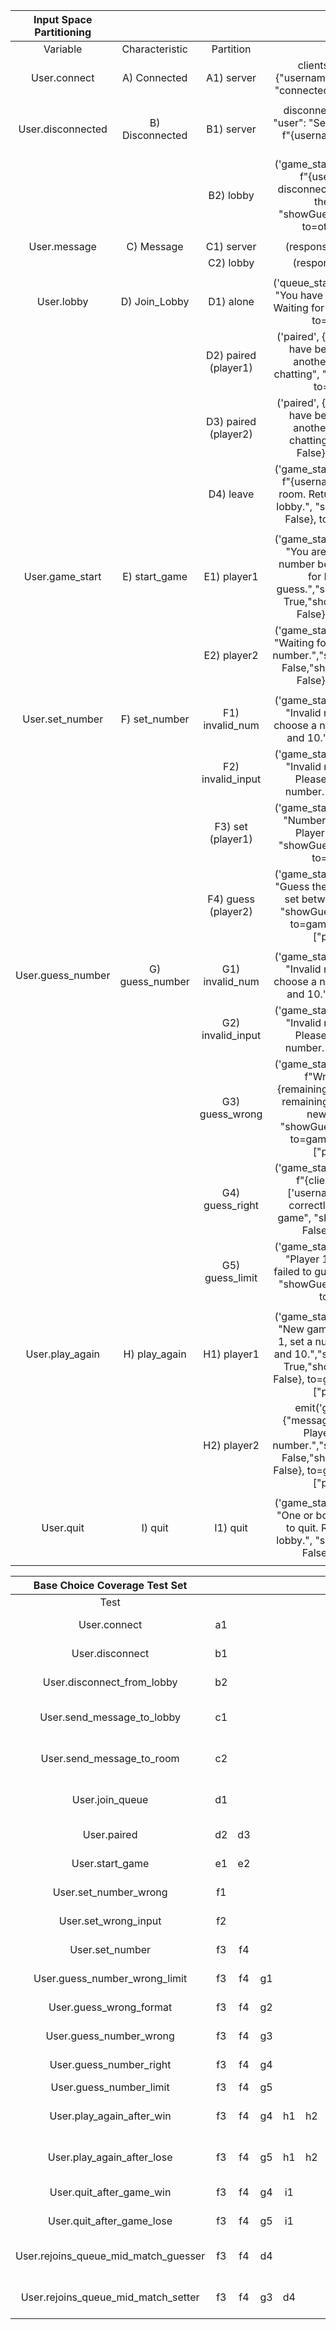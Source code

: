 | Input Space Partitioning                  |                                       |                     |                                                           |
| :---------------------------------------: | :-----------------------------------: | :-----------------: | :------------------------------------------------------:  |
| Variable                                  | Characteristic                        | Partition           | Value                                                     |
| User.connect                              | A) Connected                          | A1) server          | clients[client_id] = {"username": None, "state": "connected", "room": None} |
|                                           |                                       |                     |                                                           |
| User.disconnected                         | B) Disconnected                       | B1) server          | disconnect_message = { "user": "Server", "message": f"{username} has left the chat."} |
|                                           |                                       | B2) lobby           | ('game_status', {"message": f"{username} has disconnected. Returning to the lobby.", "showGuessInput": False}, to=other_player) |
|                                           |                                       |                     |                                                           |
| User.message                              | C) Message                            | C1) server          | (response, to=client_id)                                  |
|                                           |                                       | C2) lobby           | (response, to=room)                                       |
|                                           |                                       |                     |                                                           |
| User.lobby                                | D) Join_Lobby                         | D1) alone           | ('queue_status', {"message": "You have joined the queue. Waiting for another player."}, to=client_id) |
|                                           |                                       | D2) paired (player1)| ('paired', {"message": "You have been paired with another player. Start chatting", "isPlayer1": True}, to=player1) |
|                                           |                                       | D3) paired (player2)| ('paired', {"message": "You have been paired with another player. Start chatting", "isPlayer1": False}, to=player2) |
|                                           |                                       | D4) leave           | ('game_status', {"message": f"{username} has left the room. Returning you to the lobby.", "showGuessInput": False}, to=other_player) |
|                                           |                                       |                     |                                                           |
| User.game_start                           | E) start_game                         | E1) player1         | ('game_status', {"message": "You are Player 1. Set a number between 1 and 10 for Player 2 to guess.","showGuessInput": True,"showEndButtons": False}, to=player1) |
|                                           |                                       | E2) player2         | ('game_status', {"message": "Waiting for Player 1 to set a number.","showGuessInput": False,"showEndButtons": False}, to=player2) |
|                                           |                                       |                     |                                                           |
| User.set_number                           | F) set_number                         | F1) invalid_num     | ('game_status', {"message": "Invalid number. Please choose a number between 1 and 10."}, to=client_id) |
|                                           |                                       | F2) invalid_input   | ('game_status', {"message": "Invalid number format. Please enter a valid number."}, to=client_id) |
|                                           |                                       | F3) set (player1)   | ('game_status', {"message": "Number set, Waiting for Player 2 to guess.", "showGuessInput": False}, to=client_id) |
|                                           |                                       | F4) guess (player2) | ('game_status', {"message": "Guess the number Player 1 set between 1 and 10.", "showGuessInput": True}, to=game_state[room]["player2"]) |
|                                           |                                       |                     |                                                           |
| User.guess_number                         | G) guess_number                       | G1) invalid_num     | ('game_status', {"message": "Invalid number. Please choose a number between 1 and 10."}, to=client_id) |
|                                           |                                       | G2) invalid_input   | ('game_status', {"message": "Invalid number format. Please enter a valid number."}, to=client_id) |
|                                           |                                       | G3) guess_wrong     | ('game_status', {"message": f"Wrong guess. {remaining_rounds} rounds remaining. Player 1, set a new number.", "showGuessInput": True}, to=game_state[room]["player1"]) |
|                                           |                                       | G4) guess_right     | ('game_status', {"message": f"{clients[client_id]['username']} guessed correctly and wins the game", "showGuessInput": False}, to=room) |
|                                           |                                       | G5) guess_limit     | ('game_status', {"message": "Player 1 wins. Player 2 failed to guess in 5 rounds.", "showGuessInput": False}, to=room) |
|                                           |                                       |                     |                                                           |
| User.play_again                           | H) play_again                         | H1) player1         | ('game_status', {"message": "New game started! Player 1, set a number between 1 and 10.","showGuessInput": True,"showEndButtons": False}, to=game_state[room]["player1"]) |
|                                           |                                       | H2) player2         | emit('game_status', {"message": "Waiting for Player 1 to set a number.","showGuessInput": False,"showEndButtons": False}, to=game_state[room]["player2"]) |
|                                           |                                       |                     |                                                           |
| User.quit                                 | I) quit                               | I1) quit            | ('game_status', {"message": "One or both players chose to quit. Returning to the lobby.", "showGuessInput": False}, to=room) |
|                                           |                                       |                     |                                                           |

| Base Choice Coverage Test Set                      |      |      |     |     |     |     |                                 |
| :------------------------------------------------: | :--: | :--: | :-: | :-: | :-: | :-: | :-----------------------------: |
| Test                                               |      |      |     |     |     |     | Oracle                          |
| User.connect                                       | a1   |      |     |     |     |     | pass as connected               |
| User.disconnect                                    | b1   |      |     |     |     |     | pass as disconnection           |
| User.disconnect_from_lobby                         | b2   |      |     |     |     |     | pass as exit from room          |
| User.send_message_to_lobby                         | c1   |      |     |     |     |     | pass as message to lobby        |
| User.send_message_to_room                          | c2   |      |     |     |     |     | pass as message to room         |
| User.join_queue                                    | d1   |      |     |     |     |     | pass as waiting for room        |
| User.paired                                        | d2   | d3   |     |     |     |     | pass as paired                  |
| User.start_game                                    | e1   | e2   |     |     |     |     | pass as game started            |
| User.set_number_wrong                              | f1   |      |     |     |     |     | pass as exception               |
| User.set_wrong_input                               | f2   |      |     |     |     |     | pass as exception               |
| User.set_number                                    | f3   | f4   |     |     |     |     | pass as number set              |
| User.guess_number_wrong_limit                      | f3   | f4   | g1  |     |     |     | pass as exception               |
| User.guess_wrong_format                            | f3   | f4   | g2  |     |     |     | pass as exception               |
| User.guess_number_wrong                            | f3   | f4   | g3  |     |     |     | pass as next round              |
| User.guess_number_right                            | f3   | f4   | g4  |     |     |     | pass as winner                  |
| User.guess_number_limit                            | f3   | f4   | g5  |     |     |     | pass as loser                   |
| User.play_again_after_win                          | f3   | f4   | g4  | h1  | h2  |     | pass as play again after win    |
| User.play_again_after_lose                         | f3   | f4   | g5  | h1  | h2  |     | pass as play again after lose   |
| User.quit_after_game_win                           | f3   | f4   | g4  | i1  |     |     | pass as quit after win          |
| User.quit_after_game_lose                          | f3   | f4   | g5  | i1  |     |     | pass as quit after lose         |
| User.rejoins_queue_mid_match_guesser               | f3   | f4   | d4  |     |     |     | pass as rejoin queue during match |
| User.rejoins_queue_mid_match_setter                | f3   | f4   | g3  | d4  |     |     | pass as rejoin queue during match |
